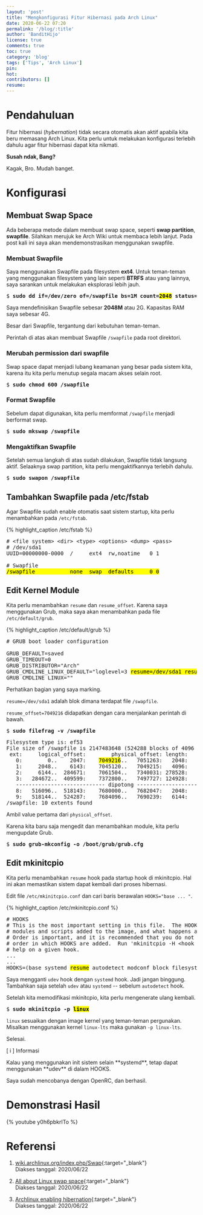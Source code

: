 ```yaml
---
layout: 'post'
title: "Mengkonfigurasi Fitur Hibernasi pada Arch Linux"
date: 2020-06-22 07:20
permalink: '/blog/:title'
author: 'BanditHijo'
license: true
comments: true
toc: true
category: 'blog'
tags: ['Tips', 'Arch Linux']
pin:
hot:
contributors: []
resume:
---
```


# Pendahuluan

Fitur hibernasi (*hybernation*) tidak secara otomatis akan aktif apabila kita beru memasang Arch Linux. Kita perlu untuk melakukan konfigurasi terlebih dahulu agar fitur hibernasi dapat kita nikmati.

**Susah ndak, Bang?**

Kagak, Bro. Mudah banget.

# Konfigurasi

## Membuat Swap Space

Ada beberapa metode dalam membuat swap space, seperti **swap partition**, **swapfile**. Silahkan merujuk ke Arch Wiki untuk membaca lebih lanjut. Pada post kali ini saya akan mendemonstrasikan menggunakan swapfile.

### Membuat Swapfile

Saya menggunakan Swapfile pada filesystem **ext4**. Untuk teman-teman yang menggunakan filesystem yang lain seperti **BTRFS** atau yang lainnya, saya sarankan untuk melakukan eksplorasi lebih jauh.

<pre>
$ <b>sudo dd if=/dev/zero of=/swapfile bs=1M count=<mark>2048</mark> status=progress</b>
</pre>

Saya mendefinisikan Swapfile sebesar **2048M** atau 2G. Kapasitas RAM saya sebesar 4G.

Besar dari Swapfile, tergantung dari kebutuhan teman-teman.

Perintah di atas akan membuat Swapfile `/swapfile` pada root direktori.

### Merubah permission dari swapfile

Swap space dapat menjadi lubang keamanan yang besar pada sistem kita, karena itu kita perlu menutup segala macam akses selain root.

<pre>
$ <b>sudo chmod 600 /swapfile</b>
</pre>

### Format Swapfile

Sebelum dapat digunakan, kita perlu memformat `/swapfile` menjadi berformat swap.

<pre>
$ <b>sudo mkswap /swapfile</b>
</pre>

### Mengaktifkan Swapfile

Setelah semua langkah di atas sudah dilakukan, Swapfile tidak langsung aktif. Selaaknya swap partition, kita perlu mengaktifkannya terlebih dahulu.

<pre>
$ <b>sudo swapon /swapfile</b>
</pre>

## Tambahkan Swapfile pada /etc/fstab

Agar Swapfile sudah enable otomatis saat sistem startup, kita perlu menambahkan pada `/etc/fstab`.

{% highlight_caption /etc/fstab %}
<pre class="caption">
# &lt;file system&gt; &lt;dir&gt; &lt;type&gt; &lt;options&gt; &lt;dump&gt; &lt;pass&gt;
# /dev/sda1
UUID=00000000-0000  /     ext4  rw,noatime   0 1

# Swapfile
<mark>/swapfile           none  swap  defaults     0 0</mark>
</pre>

## Edit Kernel Module

Kita perlu menambahkan `resume` dan `resume_offset`. Karena saya menggunakan Grub, maka saya akan menambahkan pada file `/etc/default/grub`.

{% highlight_caption /etc/default/grub %}
<pre class="caption">
# GRUB boot loader configuration

GRUB_DEFAULT=saved
GRUB_TIMEOUT=0
GRUB_DISTRIBUTOR="Arch"
GRUB_CMDLINE_LINUX_DEFAULT="loglevel=3 <mark>resume=/dev/sda1 resume_offset=7049216</mark>"
GRUB_CMDLINE_LINUX=""
</pre>

Perhatikan bagian yang saya marking.

`resume=/dev/sda1` adalah blok dimana terdapat file `/swapfile`.

`resume_offset=7049216` didapatkan dengan cara menjalankan perintah di bawah.

<pre>
$ <b>sudo filefrag -v /swapfile</b>
</pre>

<pre>
Filesystem type is: ef53
File size of /swapfile is 2147483648 (524288 blocks of 4096 bytes)
 ext:     logical_offset:        physical_offset: length:   expected: flags:
   0:        0..    2047:    <mark>7049216</mark>..   7051263:   2048:
   1:     2048..    6143:    7045120..   7049215:   4096:    7051264:
   2:     6144..  284671:    7061504..   7340031: 278528:    7049216:
   3:   284672..  409599:    7372800..   7497727: 124928:    7340032:
   ---------------------------- dipotong ---------------------------
   8:   516096..  518143:    7680000..   7682047:   2048:    7675904:
   9:   518144..  524287:    7684096..   7690239:   6144:    7682048: last,eof
/swapfile: 10 extents found
</pre>

Ambil value pertama dari `physical_offset`.

Karena kita baru saja mengedit dan menambahkan module, kita perlu mengupdate Grub.

<pre>
$ <b>sudo grub-mkconfig -o /boot/grub/grub.cfg</b>
</pre>

## Edit mkinitcpio

Kita perlu menambahkan `resume` hook pada startup hook di mkinitcpio. Hal ini akan memastikan sistem dapat kembali dari proses hibernasi.

Edit file `/etc/mkinitcpio.conf` dan cari baris berawalan `HOOKS="base ... "`.

{% highlight_caption /etc/mkinitcpio.conf %}
<pre class="caption">
# HOOKS
# This is the most important setting in this file.  The HOOKS control the
# modules and scripts added to the image, and what happens at boot time.
# Order is important, and it is recommended that you do not change the
# order in which HOOKS are added.  Run 'mkinitcpio -H &lt;hook name&gt;' for
# help on a given hook.
...
...
HOOKS=(base systemd <mark>resume</mark> autodetect modconf block filesystems keyboard fsck)
</pre>

Saya mengganti `udev` hook dengan `systemd` hook. Jadi jangan binggung. Tambahkan saja setelah `udev` atau `systemd` -- sebelum `autodetect` hook.

Setelah kita memodifikasi mkinitcpio, kita perlu mengenerate ulang kembali.

<pre>
$ <b>sudo mkinitcpio -p <mark>linux</mark></b>
</pre>

`linux` sesuaikan dengan image kernel yang teman-teman pergunakan. Misalkan menggunakan kernel `linux-lts` maka gunakan `-p linux-lts`.

Selesai.

<!-- INFORMATION -->
<div class="blockquote-blue">
<div class="blockquote-blue-title">[ i ] Informasi</div>
<p markdown=1>Kalau yang menggunakan init sistem selain **systemd**, tetap dapat menggunakan **udev** di dalam HOOKS.</p>
<p>Saya sudah mencobanya dengan OpenRC, dan berhasil.</p>
</div>

# Demonstrasi Hasil

{% youtube y0h6pbkrITo %}









# Referensi

1. [wiki.archlinux.org/index.php/Swap](https://wiki.archlinux.org/index.php/Swap){:target="_blank"}
<br>Diakses tanggal: 2020/06/22

2. [All about Linux swap space](https://www.linux.com/news/all-about-linux-swap-space/){:target="_blank"}
<br>Diakses tanggal: 2020/06/22

2. [Archlinux enabling hibernation](http://blog.programmableproduction.com/2016/02/22/ArchLinux-Powermanagement-Setting-Hibernate/){:target="_blank"}
<br>Diakses tanggal: 2020/06/22
